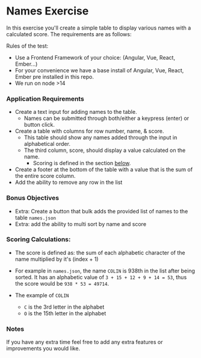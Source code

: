 # Names Exercise
In this exercise you'll create a simple table to display various names with a calculated score. The requirements are as follows:

Rules of the test:
- Use a Frontend Framework of your choice: (Angular, Vue, React, Ember...)
- For your convenience we have a base install of Angular, Vue, React, Ember pre installed in this repo.
- We run on node >14

### Application Requirements
- Create a text input for adding names to the table.
  - Names can be submitted through both/either a keypress (enter) or button click.
- Create a table with columns for row number, name, & score. 
  - This table should show any names added through the input in alphabetical order. 
  - The third column, score, should display a value calculated on the name.
    - Scoring is defined in the section [below](#scoring-calculations).  
- Create a footer at the bottom of the table with a value that is the sum of the entire score column.
- Add the ability to remove any row in the list

### Bonus Objectives
- Extra: Create a button that bulk adds the provided list of names to the table `names.json`
- Extra: add the ability to multi sort by name and score

### Scoring Calculations:
 - The score is defined as: the sum of each alphabetic character of the name multiplied by it's (index + 1) 

 - For example in `names.json`, the name `COLIN` is 938th in the list after being sorted. It has an alphabetic value of `3 + 15 + 12 + 9 + 14 = 53`, thus the score would be `938 * 53 = 49714`.
 - The example of `COLIN` 
   - `C` is the 3rd letter in the alphabet 
   - `O` is the 15th letter in the alphabet

### Notes
If you have any extra time feel free to add any extra features or improvements you would like.